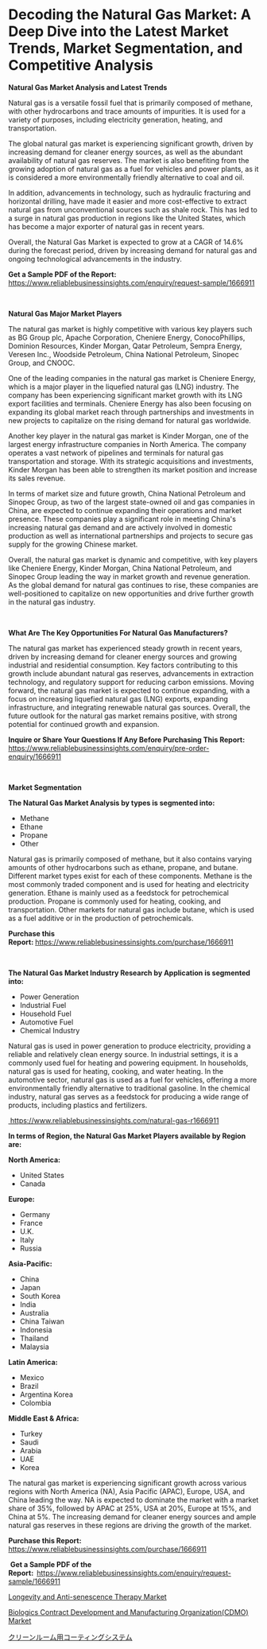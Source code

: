 <p><h1>Decoding the Natural Gas Market: A Deep Dive into the Latest Market Trends, Market Segmentation, and Competitive Analysis</h1></p><p><strong>Natural Gas Market Analysis and Latest Trends</strong></p>
<p><p>Natural gas is a versatile fossil fuel that is primarily composed of methane, with other hydrocarbons and trace amounts of impurities. It is used for a variety of purposes, including electricity generation, heating, and transportation.</p><p>The global natural gas market is experiencing significant growth, driven by increasing demand for cleaner energy sources, as well as the abundant availability of natural gas reserves. The market is also benefiting from the growing adoption of natural gas as a fuel for vehicles and power plants, as it is considered a more environmentally friendly alternative to coal and oil.</p><p>In addition, advancements in technology, such as hydraulic fracturing and horizontal drilling, have made it easier and more cost-effective to extract natural gas from unconventional sources such as shale rock. This has led to a surge in natural gas production in regions like the United States, which has become a major exporter of natural gas in recent years.</p><p>Overall, the Natural Gas Market is expected to grow at a CAGR of 14.6% during the forecast period, driven by increasing demand for natural gas and ongoing technological advancements in the industry.</p></p>
<p><strong>Get a Sample PDF of the Report:&nbsp;</strong> <a href="https://www.reliablebusinessinsights.com/enquiry/request-sample/1666911">https://www.reliablebusinessinsights.com/enquiry/request-sample/1666911</a></p>
<p>&nbsp;</p>
<p><strong>Natural Gas Major Market Players</strong></p>
<p><p>The natural gas market is highly competitive with various key players such as BG Group plc, Apache Corporation, Cheniere Energy, ConocoPhillips, Dominion Resources, Kinder Morgan, Qatar Petroleum, Sempra Energy, Veresen Inc., Woodside Petroleum, China National Petroleum, Sinopec Group, and CNOOC. </p><p>One of the leading companies in the natural gas market is Cheniere Energy, which is a major player in the liquefied natural gas (LNG) industry. The company has been experiencing significant market growth with its LNG export facilities and terminals. Cheniere Energy has also been focusing on expanding its global market reach through partnerships and investments in new projects to capitalize on the rising demand for natural gas worldwide.</p><p>Another key player in the natural gas market is Kinder Morgan, one of the largest energy infrastructure companies in North America. The company operates a vast network of pipelines and terminals for natural gas transportation and storage. With its strategic acquisitions and investments, Kinder Morgan has been able to strengthen its market position and increase its sales revenue.</p><p>In terms of market size and future growth, China National Petroleum and Sinopec Group, as two of the largest state-owned oil and gas companies in China, are expected to continue expanding their operations and market presence. These companies play a significant role in meeting China's increasing natural gas demand and are actively involved in domestic production as well as international partnerships and projects to secure gas supply for the growing Chinese market.</p><p>Overall, the natural gas market is dynamic and competitive, with key players like Cheniere Energy, Kinder Morgan, China National Petroleum, and Sinopec Group leading the way in market growth and revenue generation. As the global demand for natural gas continues to rise, these companies are well-positioned to capitalize on new opportunities and drive further growth in the natural gas industry.</p></p>
<p>&nbsp;</p>
<p><strong>What Are The Key Opportunities For Natural Gas Manufacturers?</strong></p>
<p><p>The natural gas market has experienced steady growth in recent years, driven by increasing demand for cleaner energy sources and growing industrial and residential consumption. Key factors contributing to this growth include abundant natural gas reserves, advancements in extraction technology, and regulatory support for reducing carbon emissions. Moving forward, the natural gas market is expected to continue expanding, with a focus on increasing liquefied natural gas (LNG) exports, expanding infrastructure, and integrating renewable natural gas sources. Overall, the future outlook for the natural gas market remains positive, with strong potential for continued growth and expansion.</p></p>
<p><strong>Inquire or Share Your Questions If Any Before Purchasing This Report:</strong> <a href="https://www.reliablebusinessinsights.com/enquiry/pre-order-enquiry/1666911">https://www.reliablebusinessinsights.com/enquiry/pre-order-enquiry/1666911</a></p>
<p>&nbsp;</p>
<p><strong>Market Segmentation</strong></p>
<p><strong>The Natural Gas Market Analysis by types is segmented into:</strong></p>
<p><ul><li>Methane</li><li>Ethane</li><li>Propane</li><li>Other</li></ul></p>
<p><p>Natural gas is primarily composed of methane, but it also contains varying amounts of other hydrocarbons such as ethane, propane, and butane. Different market types exist for each of these components. Methane is the most commonly traded component and is used for heating and electricity generation. Ethane is mainly used as a feedstock for petrochemical production. Propane is commonly used for heating, cooking, and transportation. Other markets for natural gas include butane, which is used as a fuel additive or in the production of petrochemicals.</p></p>
<p><strong>Purchase this Report:&nbsp;</strong><a href="https://www.reliablebusinessinsights.com/purchase/1666911">https://www.reliablebusinessinsights.com/purchase/1666911</a></p>
<p>&nbsp;</p>
<p><strong>The Natural Gas Market Industry Research by Application is segmented into:</strong></p>
<p><ul><li>Power Generation</li><li>Industrial Fuel</li><li>Household Fuel</li><li>Automotive Fuel</li><li>Chemical Industry</li></ul></p>
<p><p>Natural gas is used in power generation to produce electricity, providing a reliable and relatively clean energy source. In industrial settings, it is a commonly used fuel for heating and powering equipment. In households, natural gas is used for heating, cooking, and water heating. In the automotive sector, natural gas is used as a fuel for vehicles, offering a more environmentally friendly alternative to traditional gasoline. In the chemical industry, natural gas serves as a feedstock for producing a wide range of products, including plastics and fertilizers.</p></p>
<p><a href="https://www.reliablebusinessinsights.com/natural-gas-r1666911">&nbsp;https://www.reliablebusinessinsights.com/natural-gas-r1666911</a></p>
<p><strong>In terms of Region, the Natural Gas Market Players available by Region are:</strong></p>
<p>
    <p> <strong> North America: </strong>
        <ul>
            <li>United States</li>
            <li>Canada</li>
        </ul>
        </p> 
    <p> <strong> Europe: </strong>
        <ul>
            <li>Germany</li>
            <li>France</li>
            <li>U.K.</li>
            <li>Italy</li>
            <li>Russia</li>
        </ul>
        </p> 
    <p> <strong> Asia-Pacific: </strong>
        <ul>
            <li>China</li>
            <li>Japan</li>
            <li>South Korea</li>
            <li>India</li>
            <li>Australia</li>
            <li>China Taiwan</li>
            <li>Indonesia</li>
            <li>Thailand</li>
            <li>Malaysia</li>
        </ul>
        </p> 
    <p> <strong> Latin America: </strong>
        <ul>
            <li>Mexico</li>
            <li>Brazil</li>
            <li>Argentina Korea</li>
            <li>Colombia</li>
        </ul>
        </p> 
    <p> <strong> Middle East & Africa: </strong>
        <ul>
            <li>Turkey</li>
            <li>Saudi</li>
            <li>Arabia</li>
            <li>UAE</li>
            <li>Korea</li>
        </ul>
    </p>
    </p>
<p><p>The natural gas market is experiencing significant growth across various regions with North America (NA), Asia Pacific (APAC), Europe, USA, and China leading the way. NA is expected to dominate the market with a market share of 35%, followed by APAC at 25%, USA at 20%, Europe at 15%, and China at 5%. The increasing demand for cleaner energy sources and ample natural gas reserves in these regions are driving the growth of the market.</p></p>
<p><strong>Purchase this Report: </strong><a href="https://www.reliablebusinessinsights.com/purchase/1666911">https://www.reliablebusinessinsights.com/purchase/1666911</a></p>
<p>&nbsp;<strong>Get a Sample PDF of the Report:&nbsp;&nbsp;</strong><a href="https://www.reliablebusinessinsights.com/enquiry/request-sample/1666911">https://www.reliablebusinessinsights.com/enquiry/request-sample/1666911</a></p>
<p><strong></strong></p>
<p><p><a href="https://github.com/khlifeservices/Market-Research-Report-List-1/blob/main/longevity-and-anti-senescence-therapy-market.md">Longevity and Anti-senescence Therapy Market</a></p><p><a href="https://github.com/theanastasiyah/Market-Research-Report-List-1/blob/main/biologics-contract-development-and-manufacturing-organizationcdmo-market.md">Biologics Contract Development and Manufacturing Organization(CDMO) Market</a></p><p><a href="https://github.com/oqoeusbvpadwjs08/Market-Research-Report-List-3/blob/main/5438112171885.md">クリーンルーム用コーティングシステム</a></p></p>
